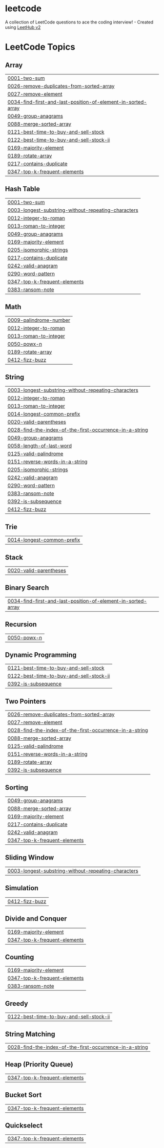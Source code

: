 # leetcode
A collection of LeetCode questions to ace the coding interview! - Created using [LeetHub v2](https://github.com/arunbhardwaj/LeetHub-2.0)

<!---LeetCode Topics Start-->
# LeetCode Topics
## Array
|  |
| ------- |
| [0001-two-sum](https://github.com/dimasaryamurdiyan/leetcode/tree/master/0001-two-sum) |
| [0026-remove-duplicates-from-sorted-array](https://github.com/dimasaryamurdiyan/leetcode/tree/master/0026-remove-duplicates-from-sorted-array) |
| [0027-remove-element](https://github.com/dimasaryamurdiyan/leetcode/tree/master/0027-remove-element) |
| [0034-find-first-and-last-position-of-element-in-sorted-array](https://github.com/dimasaryamurdiyan/leetcode/tree/master/0034-find-first-and-last-position-of-element-in-sorted-array) |
| [0049-group-anagrams](https://github.com/dimasaryamurdiyan/leetcode/tree/master/0049-group-anagrams) |
| [0088-merge-sorted-array](https://github.com/dimasaryamurdiyan/leetcode/tree/master/0088-merge-sorted-array) |
| [0121-best-time-to-buy-and-sell-stock](https://github.com/dimasaryamurdiyan/leetcode/tree/master/0121-best-time-to-buy-and-sell-stock) |
| [0122-best-time-to-buy-and-sell-stock-ii](https://github.com/dimasaryamurdiyan/leetcode/tree/master/0122-best-time-to-buy-and-sell-stock-ii) |
| [0169-majority-element](https://github.com/dimasaryamurdiyan/leetcode/tree/master/0169-majority-element) |
| [0189-rotate-array](https://github.com/dimasaryamurdiyan/leetcode/tree/master/0189-rotate-array) |
| [0217-contains-duplicate](https://github.com/dimasaryamurdiyan/leetcode/tree/master/0217-contains-duplicate) |
| [0347-top-k-frequent-elements](https://github.com/dimasaryamurdiyan/leetcode/tree/master/0347-top-k-frequent-elements) |
## Hash Table
|  |
| ------- |
| [0001-two-sum](https://github.com/dimasaryamurdiyan/leetcode/tree/master/0001-two-sum) |
| [0003-longest-substring-without-repeating-characters](https://github.com/dimasaryamurdiyan/leetcode/tree/master/0003-longest-substring-without-repeating-characters) |
| [0012-integer-to-roman](https://github.com/dimasaryamurdiyan/leetcode/tree/master/0012-integer-to-roman) |
| [0013-roman-to-integer](https://github.com/dimasaryamurdiyan/leetcode/tree/master/0013-roman-to-integer) |
| [0049-group-anagrams](https://github.com/dimasaryamurdiyan/leetcode/tree/master/0049-group-anagrams) |
| [0169-majority-element](https://github.com/dimasaryamurdiyan/leetcode/tree/master/0169-majority-element) |
| [0205-isomorphic-strings](https://github.com/dimasaryamurdiyan/leetcode/tree/master/0205-isomorphic-strings) |
| [0217-contains-duplicate](https://github.com/dimasaryamurdiyan/leetcode/tree/master/0217-contains-duplicate) |
| [0242-valid-anagram](https://github.com/dimasaryamurdiyan/leetcode/tree/master/0242-valid-anagram) |
| [0290-word-pattern](https://github.com/dimasaryamurdiyan/leetcode/tree/master/0290-word-pattern) |
| [0347-top-k-frequent-elements](https://github.com/dimasaryamurdiyan/leetcode/tree/master/0347-top-k-frequent-elements) |
| [0383-ransom-note](https://github.com/dimasaryamurdiyan/leetcode/tree/master/0383-ransom-note) |
## Math
|  |
| ------- |
| [0009-palindrome-number](https://github.com/dimasaryamurdiyan/leetcode/tree/master/0009-palindrome-number) |
| [0012-integer-to-roman](https://github.com/dimasaryamurdiyan/leetcode/tree/master/0012-integer-to-roman) |
| [0013-roman-to-integer](https://github.com/dimasaryamurdiyan/leetcode/tree/master/0013-roman-to-integer) |
| [0050-powx-n](https://github.com/dimasaryamurdiyan/leetcode/tree/master/0050-powx-n) |
| [0189-rotate-array](https://github.com/dimasaryamurdiyan/leetcode/tree/master/0189-rotate-array) |
| [0412-fizz-buzz](https://github.com/dimasaryamurdiyan/leetcode/tree/master/0412-fizz-buzz) |
## String
|  |
| ------- |
| [0003-longest-substring-without-repeating-characters](https://github.com/dimasaryamurdiyan/leetcode/tree/master/0003-longest-substring-without-repeating-characters) |
| [0012-integer-to-roman](https://github.com/dimasaryamurdiyan/leetcode/tree/master/0012-integer-to-roman) |
| [0013-roman-to-integer](https://github.com/dimasaryamurdiyan/leetcode/tree/master/0013-roman-to-integer) |
| [0014-longest-common-prefix](https://github.com/dimasaryamurdiyan/leetcode/tree/master/0014-longest-common-prefix) |
| [0020-valid-parentheses](https://github.com/dimasaryamurdiyan/leetcode/tree/master/0020-valid-parentheses) |
| [0028-find-the-index-of-the-first-occurrence-in-a-string](https://github.com/dimasaryamurdiyan/leetcode/tree/master/0028-find-the-index-of-the-first-occurrence-in-a-string) |
| [0049-group-anagrams](https://github.com/dimasaryamurdiyan/leetcode/tree/master/0049-group-anagrams) |
| [0058-length-of-last-word](https://github.com/dimasaryamurdiyan/leetcode/tree/master/0058-length-of-last-word) |
| [0125-valid-palindrome](https://github.com/dimasaryamurdiyan/leetcode/tree/master/0125-valid-palindrome) |
| [0151-reverse-words-in-a-string](https://github.com/dimasaryamurdiyan/leetcode/tree/master/0151-reverse-words-in-a-string) |
| [0205-isomorphic-strings](https://github.com/dimasaryamurdiyan/leetcode/tree/master/0205-isomorphic-strings) |
| [0242-valid-anagram](https://github.com/dimasaryamurdiyan/leetcode/tree/master/0242-valid-anagram) |
| [0290-word-pattern](https://github.com/dimasaryamurdiyan/leetcode/tree/master/0290-word-pattern) |
| [0383-ransom-note](https://github.com/dimasaryamurdiyan/leetcode/tree/master/0383-ransom-note) |
| [0392-is-subsequence](https://github.com/dimasaryamurdiyan/leetcode/tree/master/0392-is-subsequence) |
| [0412-fizz-buzz](https://github.com/dimasaryamurdiyan/leetcode/tree/master/0412-fizz-buzz) |
## Trie
|  |
| ------- |
| [0014-longest-common-prefix](https://github.com/dimasaryamurdiyan/leetcode/tree/master/0014-longest-common-prefix) |
## Stack
|  |
| ------- |
| [0020-valid-parentheses](https://github.com/dimasaryamurdiyan/leetcode/tree/master/0020-valid-parentheses) |
## Binary Search
|  |
| ------- |
| [0034-find-first-and-last-position-of-element-in-sorted-array](https://github.com/dimasaryamurdiyan/leetcode/tree/master/0034-find-first-and-last-position-of-element-in-sorted-array) |
## Recursion
|  |
| ------- |
| [0050-powx-n](https://github.com/dimasaryamurdiyan/leetcode/tree/master/0050-powx-n) |
## Dynamic Programming
|  |
| ------- |
| [0121-best-time-to-buy-and-sell-stock](https://github.com/dimasaryamurdiyan/leetcode/tree/master/0121-best-time-to-buy-and-sell-stock) |
| [0122-best-time-to-buy-and-sell-stock-ii](https://github.com/dimasaryamurdiyan/leetcode/tree/master/0122-best-time-to-buy-and-sell-stock-ii) |
| [0392-is-subsequence](https://github.com/dimasaryamurdiyan/leetcode/tree/master/0392-is-subsequence) |
## Two Pointers
|  |
| ------- |
| [0026-remove-duplicates-from-sorted-array](https://github.com/dimasaryamurdiyan/leetcode/tree/master/0026-remove-duplicates-from-sorted-array) |
| [0027-remove-element](https://github.com/dimasaryamurdiyan/leetcode/tree/master/0027-remove-element) |
| [0028-find-the-index-of-the-first-occurrence-in-a-string](https://github.com/dimasaryamurdiyan/leetcode/tree/master/0028-find-the-index-of-the-first-occurrence-in-a-string) |
| [0088-merge-sorted-array](https://github.com/dimasaryamurdiyan/leetcode/tree/master/0088-merge-sorted-array) |
| [0125-valid-palindrome](https://github.com/dimasaryamurdiyan/leetcode/tree/master/0125-valid-palindrome) |
| [0151-reverse-words-in-a-string](https://github.com/dimasaryamurdiyan/leetcode/tree/master/0151-reverse-words-in-a-string) |
| [0189-rotate-array](https://github.com/dimasaryamurdiyan/leetcode/tree/master/0189-rotate-array) |
| [0392-is-subsequence](https://github.com/dimasaryamurdiyan/leetcode/tree/master/0392-is-subsequence) |
## Sorting
|  |
| ------- |
| [0049-group-anagrams](https://github.com/dimasaryamurdiyan/leetcode/tree/master/0049-group-anagrams) |
| [0088-merge-sorted-array](https://github.com/dimasaryamurdiyan/leetcode/tree/master/0088-merge-sorted-array) |
| [0169-majority-element](https://github.com/dimasaryamurdiyan/leetcode/tree/master/0169-majority-element) |
| [0217-contains-duplicate](https://github.com/dimasaryamurdiyan/leetcode/tree/master/0217-contains-duplicate) |
| [0242-valid-anagram](https://github.com/dimasaryamurdiyan/leetcode/tree/master/0242-valid-anagram) |
| [0347-top-k-frequent-elements](https://github.com/dimasaryamurdiyan/leetcode/tree/master/0347-top-k-frequent-elements) |
## Sliding Window
|  |
| ------- |
| [0003-longest-substring-without-repeating-characters](https://github.com/dimasaryamurdiyan/leetcode/tree/master/0003-longest-substring-without-repeating-characters) |
## Simulation
|  |
| ------- |
| [0412-fizz-buzz](https://github.com/dimasaryamurdiyan/leetcode/tree/master/0412-fizz-buzz) |
## Divide and Conquer
|  |
| ------- |
| [0169-majority-element](https://github.com/dimasaryamurdiyan/leetcode/tree/master/0169-majority-element) |
| [0347-top-k-frequent-elements](https://github.com/dimasaryamurdiyan/leetcode/tree/master/0347-top-k-frequent-elements) |
## Counting
|  |
| ------- |
| [0169-majority-element](https://github.com/dimasaryamurdiyan/leetcode/tree/master/0169-majority-element) |
| [0347-top-k-frequent-elements](https://github.com/dimasaryamurdiyan/leetcode/tree/master/0347-top-k-frequent-elements) |
| [0383-ransom-note](https://github.com/dimasaryamurdiyan/leetcode/tree/master/0383-ransom-note) |
## Greedy
|  |
| ------- |
| [0122-best-time-to-buy-and-sell-stock-ii](https://github.com/dimasaryamurdiyan/leetcode/tree/master/0122-best-time-to-buy-and-sell-stock-ii) |
## String Matching
|  |
| ------- |
| [0028-find-the-index-of-the-first-occurrence-in-a-string](https://github.com/dimasaryamurdiyan/leetcode/tree/master/0028-find-the-index-of-the-first-occurrence-in-a-string) |
## Heap (Priority Queue)
|  |
| ------- |
| [0347-top-k-frequent-elements](https://github.com/dimasaryamurdiyan/leetcode/tree/master/0347-top-k-frequent-elements) |
## Bucket Sort
|  |
| ------- |
| [0347-top-k-frequent-elements](https://github.com/dimasaryamurdiyan/leetcode/tree/master/0347-top-k-frequent-elements) |
## Quickselect
|  |
| ------- |
| [0347-top-k-frequent-elements](https://github.com/dimasaryamurdiyan/leetcode/tree/master/0347-top-k-frequent-elements) |
<!---LeetCode Topics End-->